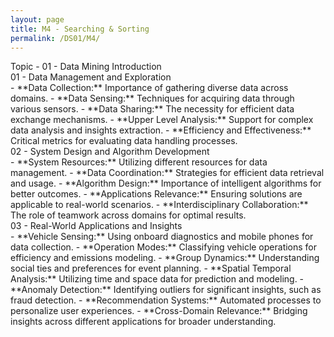 ```yaml
---
layout: page
title: M4 - Searching & Sorting
permalink: /DS01/M4/
---
```


<div class="row"><div class="btn topic">Topic - 01 - Data Mining Introduction</div></div>
<div class="row"><div class="btn text" markdown="1">

<div class="btn name">01 - Data Management and Exploration</div>
- **Data Collection:** Importance of gathering diverse data across domains.  
- **Data Sensing:** Techniques for acquiring data through various sensors.  
- **Data Sharing:** The necessity for efficient data exchange mechanisms.  
- **Upper Level Analysis:** Support for complex data analysis and insights extraction.  
- **Efficiency and Effectiveness:** Critical metrics for evaluating data handling processes.  

<div class="btn name">02 - System Design and Algorithm Development</div>
- **System Resources:** Utilizing different resources for data management.  
- **Data Coordination:** Strategies for efficient data retrieval and usage.  
- **Algorithm Design:** Importance of intelligent algorithms for better outcomes.  
- **Applications Relevance:** Ensuring solutions are applicable to real-world scenarios.  
- **Interdisciplinary Collaboration:** The role of teamwork across domains for optimal results.

<div class="btn name">03 - Real-World Applications and Insights</div>
- **Vehicle Sensing:** Using onboard diagnostics and mobile phones for data collection.  
- **Operation Modes:** Classifying vehicle operations for efficiency and emissions modeling.  
- **Group Dynamics:** Understanding social ties and preferences for event planning.  
- **Spatial Temporal Analysis:** Utilizing time and space data for prediction and modeling.  
- **Anomaly Detection:** Identifying outliers for significant insights, such as fraud detection.  
- **Recommendation Systems:** Automated processes to personalize user experiences.  
- **Cross-Domain Relevance:** Bridging insights across different applications for broader understanding.
</div></div>